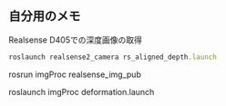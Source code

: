 ## 自分用のメモ

Realsense D405での深度画像の取得
```rb
roslaunch realsense2_camera rs_aligned_depth.launch
```


rosrun imgProc realsense_img_pub

roslaunch imgProc deformation.launch